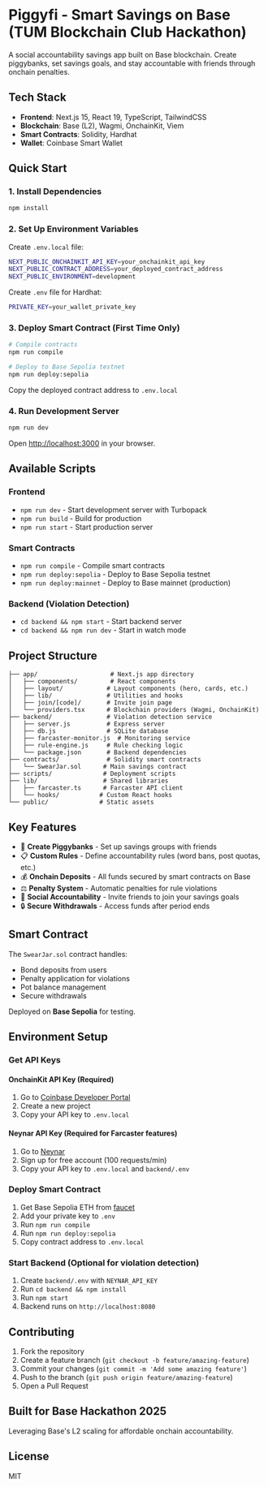 # Piggyfi - Smart Savings on Base (TUM Blockchain Club Hackathon)

A social accountability savings app built on Base blockchain. Create piggybanks, set savings goals, and stay accountable with friends through onchain penalties.

## Tech Stack

- **Frontend**: Next.js 15, React 19, TypeScript, TailwindCSS
- **Blockchain**: Base (L2), Wagmi, OnchainKit, Viem
- **Smart Contracts**: Solidity, Hardhat
- **Wallet**: Coinbase Smart Wallet

## Quick Start

### 1. Install Dependencies

```bash
npm install
```

### 2. Set Up Environment Variables

Create `.env.local` file:

```bash
NEXT_PUBLIC_ONCHAINKIT_API_KEY=your_onchainkit_api_key
NEXT_PUBLIC_CONTRACT_ADDRESS=your_deployed_contract_address
NEXT_PUBLIC_ENVIRONMENT=development
```

Create `.env` file for Hardhat:

```bash
PRIVATE_KEY=your_wallet_private_key
```

### 3. Deploy Smart Contract (First Time Only)

```bash
# Compile contracts
npm run compile

# Deploy to Base Sepolia testnet
npm run deploy:sepolia
```

Copy the deployed contract address to `.env.local`

### 4. Run Development Server

```bash
npm run dev
```

Open [http://localhost:3000](http://localhost:3000) in your browser.

## Available Scripts

### Frontend
- `npm run dev` - Start development server with Turbopack
- `npm run build` - Build for production
- `npm run start` - Start production server

### Smart Contracts
- `npm run compile` - Compile smart contracts
- `npm run deploy:sepolia` - Deploy to Base Sepolia testnet
- `npm run deploy:mainnet` - Deploy to Base mainnet (production)

### Backend (Violation Detection)
- `cd backend && npm start` - Start backend server
- `cd backend && npm run dev` - Start in watch mode

## Project Structure

```
├── app/                    # Next.js app directory
│   ├── components/         # React components
│   ├── layout/            # Layout components (hero, cards, etc.)
│   ├── lib/               # Utilities and hooks
│   ├── join/[code]/       # Invite join page
│   └── providers.tsx      # Blockchain providers (Wagmi, OnchainKit)
├── backend/               # Violation detection service
│   ├── server.js          # Express server
│   ├── db.js              # SQLite database
│   ├── farcaster-monitor.js  # Monitoring service
│   ├── rule-engine.js     # Rule checking logic
│   └── package.json       # Backend dependencies
├── contracts/             # Solidity smart contracts
│   └── SwearJar.sol      # Main savings contract
├── scripts/              # Deployment scripts
├── lib/                  # Shared libraries
│   ├── farcaster.ts      # Farcaster API client
│   └── hooks/           # Custom React hooks
└── public/              # Static assets

```

## Key Features

- 🏦 **Create Piggybanks** - Set up savings groups with friends
- 📋 **Custom Rules** - Define accountability rules (word bans, post quotas, etc.)
- 💰 **Onchain Deposits** - All funds secured by smart contracts on Base
- ⚖️ **Penalty System** - Automatic penalties for rule violations
- 👥 **Social Accountability** - Invite friends to join your savings goals
- 🔒 **Secure Withdrawals** - Access funds after period ends

## Smart Contract

The `SwearJar.sol` contract handles:
- Bond deposits from users
- Penalty application for violations
- Pot balance management
- Secure withdrawals

Deployed on **Base Sepolia** for testing.

## Environment Setup

### Get API Keys

#### OnchainKit API Key (Required)
1. Go to [Coinbase Developer Portal](https://portal.cdp.coinbase.com/)
2. Create a new project
3. Copy your API key to `.env.local`

#### Neynar API Key (Required for Farcaster features)
1. Go to [Neynar](https://neynar.com)
2. Sign up for free account (100 requests/min)
3. Copy your API key to `.env.local` and `backend/.env`

### Deploy Smart Contract

1. Get Base Sepolia ETH from [faucet](https://www.coinbase.com/faucets/base-ethereum-goerli-faucet)
2. Add your private key to `.env`
3. Run `npm run compile`
4. Run `npm run deploy:sepolia`
5. Copy contract address to `.env.local`

### Start Backend (Optional for violation detection)

1. Create `backend/.env` with `NEYNAR_API_KEY`
2. Run `cd backend && npm install`
3. Run `npm start`
4. Backend runs on `http://localhost:8080`

## Contributing

1. Fork the repository
2. Create a feature branch (`git checkout -b feature/amazing-feature`)
3. Commit your changes (`git commit -m 'Add some amazing feature'`)
4. Push to the branch (`git push origin feature/amazing-feature`)
5. Open a Pull Request

## Built for Base Hackathon 2025

Leveraging Base's L2 scaling for affordable onchain accountability.

## License

MIT
